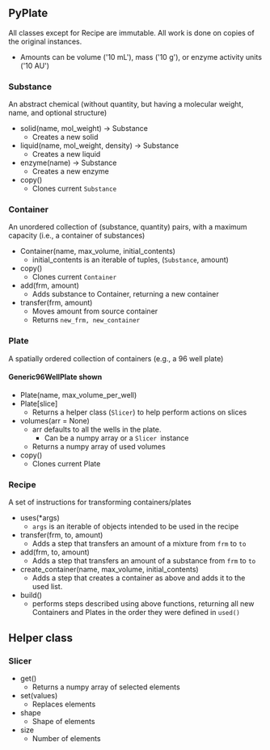 ## PyPlate

All classes except for Recipe are immutable. All work is done on copies of the original instances.

- Amounts can be volume ('10 mL'), mass ('10 g'), or enzyme activity units ('10 AU')

### Substance
An abstract chemical (without quantity, but having a molecular weight, name, and optional structure)
- solid(name, mol_weight) -> Substance
  - Creates a new solid
- liquid(name, mol_weight, density) -> Substance
  - Creates a new liquid
- enzyme(name) -> Substance
  - Creates a new enzyme
- copy()
  - Clones current `Substance`

### Container
An unordered collection of (substance, quantity) pairs, with a maximum capacity (i.e., a container of substances)
- Container(name, max_volume, initial_contents)
  - initial_contents is an iterable of tuples, (`Substance`, amount)
- copy()
  - Clones current `Container`
- add(frm, amount)
  - Adds substance to Container, returning a new container
- transfer(frm, amount)
  - Moves amount from source container
  - Returns `new_frm, new_container`


### Plate
A spatially ordered collection of containers (e.g., a 96 well plate)

#### Generic96WellPlate shown

- Plate(name, max_volume_per_well)
- Plate[slice]
  - Returns a helper class (`Slicer`) to help perform actions on slices
- volumes(arr = None)
  - arr defaults to all the wells in the plate.
    - Can be a numpy array or a `Slicer `instance
  - Returns a numpy array of used volumes
- copy()
  - Clones current Plate

### Recipe
A set of instructions for transforming containers/plates

- uses(*args)
  - `args` is an iterable of objects intended to be used in the recipe
- transfer(frm, to, amount)
  - Adds a step that transfers an amount of a mixture from `frm` to `to`
- add(frm, to, amount)
  - Adds a step that transfers an amount of a substance from `frm` to `to`
- create_container(name, max_volume, initial_contents)
  - Adds a step that creates a container as above and adds it to the used list.
- build()
  - performs steps described using above functions, returning all new Containers and Plates in the order they were defined in `used()`


## Helper class
### Slicer
- get()
  - Returns a numpy array of selected elements
- set(values)
  - Replaces elements
- shape
  - Shape of elements
- size
  - Number of elements
